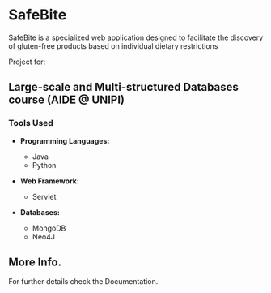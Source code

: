 # SafeBite 

SafeBite is a specialized web application designed to facilitate the discovery of gluten-free products based on individual dietary restrictions

Project for: 

## Large-scale and Multi-structured Databases course (AIDE @ UNIPI)


### Tools Used

- **Programming Languages:**
  - Java
  - Python

- **Web Framework:**
  - Servlet

- **Databases:**
  - MongoDB
  - Neo4J



## More Info.
For further details check the Documentation.
